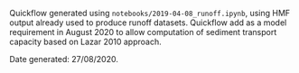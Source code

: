 Quickflow generated using `notebooks/2019-04-08_runoff.ipynb`, using HMF output already used to produce runoff datasets. Quickflow add as a model requirement in August 2020 to allow computation of sediment transport capacity based on Lazar 2010 approach.

Date generated: 27/08/2020.
